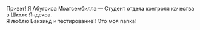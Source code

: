 Привет! Я Абугсиса Моатсембилла — Студент отдела контроля качества в Школе Яндекса.  
Я люблю Бакэинд и тестирование!!
Это моя папка!
